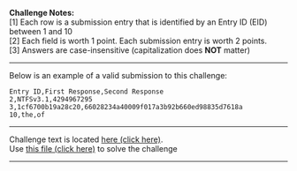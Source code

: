 **Challenge Notes:**  
[1] Each row is a submission entry that is identified by an Entry ID (EID) between 1 and 10  
[2] Each field is worth 1 point. Each submission entry is worth 2 points.  
[3] Answers are case-insensitive (capitalization does __NOT__ matter)  


---  

Below is an example of a valid submission to this challenge:
```csv
Entry ID,First Response,Second Response
2,NTFSv3.1,4294967295
3,1cf6700b19a28c20,66028234a40009f017a3b92b660ed98835d7618a
10,the,of
```

---  

Challenge text is located [here (click here)](https://docs.google.com/document/d/19rV5vxUzyGblAlZeNWntNU96BzLl7UWaUQbeslKnsQI/edit?usp=sharing).  
Use [this file (click here)](https://drive.google.com/file/d/1ty1HsWw1Piz45jNIGzj8voTKOMT3JDrp/view?usp=drive_link) to solve the challenge

---
